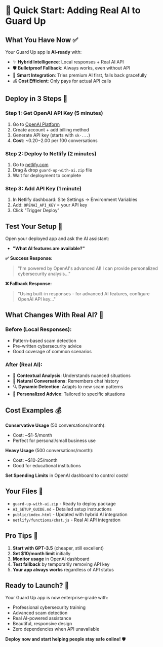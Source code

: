 # 🚀 Quick Start: Adding Real AI to Guard Up

## What You Have Now ✅

Your Guard Up app is **AI-ready** with:
- ✨ **Hybrid Intelligence**: Local responses + Real AI API
- 🛡️ **Bulletproof Fallback**: Always works, even without API
- 🎯 **Smart Integration**: Tries premium AI first, falls back gracefully
- 💰 **Cost Efficient**: Only pays for actual API calls

## Deploy in 3 Steps 🎯

### Step 1: Get OpenAI API Key (5 minutes)
1. Go to [OpenAI Platform](https://platform.openai.com/api-keys)
2. Create account + add billing method
3. Generate API key (starts with `sk-...`)
4. **Cost**: ~$0.20-$2.00 per 100 conversations

### Step 2: Deploy to Netlify (2 minutes)
1. Go to [netlify.com](https://netlify.com)
2. Drag & drop `guard-up-with-ai.zip` file
3. Wait for deployment to complete

### Step 3: Add API Key (1 minute)
1. In Netlify dashboard: Site Settings → Environment Variables
2. Add: `OPENAI_API_KEY` = your API key
3. Click "Trigger Deploy"

## Test Your Setup 🧪

Open your deployed app and ask the AI assistant:
- **"What AI features are available?"**

**✅ Success Response:**
> "I'm powered by OpenAI's advanced AI! I can provide personalized cybersecurity analysis..."

**❌ Fallback Response:**  
> "Using built-in responses - for advanced AI features, configure OpenAI API key..."

## What Changes With Real AI? 🤖

### Before (Local Responses):
- Pattern-based scam detection
- Pre-written cybersecurity advice
- Good coverage of common scenarios

### After (Real AI):
- 🧠 **Contextual Analysis**: Understands nuanced situations
- 💬 **Natural Conversations**: Remembers chat history
- 🔍 **Dynamic Detection**: Adapts to new scam patterns
- 📝 **Personalized Advice**: Tailored to specific situations

## Cost Examples 💰

**Conservative Usage** (50 conversations/month):
- Cost: ~$1-5/month
- Perfect for personal/small business use

**Heavy Usage** (500 conversations/month):  
- Cost: ~$10-25/month
- Good for educational institutions

**Set Spending Limits** in OpenAI dashboard to control costs!

## Your Files 📁

- `guard-up-with-ai.zip` - Ready to deploy package
- `AI_SETUP_GUIDE.md` - Detailed setup instructions  
- `public/index.html` - Updated with hybrid AI integration
- `netlify/functions/chat.js` - Real AI API integration

## Pro Tips 🎯

1. **Start with GPT-3.5** (cheaper, still excellent)
2. **Set $10/month limit** initially  
3. **Monitor usage** in OpenAI dashboard
4. **Test fallback** by temporarily removing API key
5. **Your app always works** regardless of API status

## Ready to Launch? 🚀

Your Guard Up app is now enterprise-grade with:
- Professional cybersecurity training
- Advanced scam detection  
- Real AI-powered assistance
- Beautiful, responsive design
- Zero dependencies when API unavailable

**Deploy now and start helping people stay safe online!** 🛡️ 